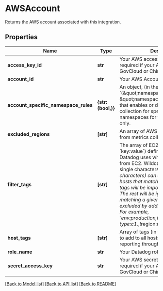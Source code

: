 # AWSAccount

Returns the AWS account associated with this integration.
## Properties
Name | Type | Description | Notes
------------ | ------------- | ------------- | -------------
**access_key_id** | **str** | Your AWS access key ID. Only required if your AWS account is a GovCloud or China account. | [optional] 
**account_id** | **str** | Your AWS Account ID without dashes. | [optional] 
**account_specific_namespace_rules** | **{str: (bool,)}** | An object, (in the form &#x60;{\&quot;namespace1\&quot;:true/false, \&quot;namespace2\&quot;:true/false}&#x60;), that enables or disables metric collection for specific AWS namespaces for this AWS account only. | [optional] 
**excluded_regions** | **[str]** | An array of AWS regions to exclude from metrics collection. | [optional] 
**filter_tags** | **[str]** | The array of EC2 tags (in the form &#x60;key:value&#x60;) defines a filter that Datadog uses when collecting metrics from EC2. Wildcards, such as &#x60;?&#x60; (for single characters) and &#x60;*&#x60; (for multiple characters) can also be used. Only hosts that match one of the defined tags will be imported into Datadog. The rest will be ignored. Host matching a given tag can also be excluded by adding &#x60;!&#x60; before the tag. For example, &#x60;env:production,instance-type:c1.*,!region:us-east-1&#x60; | [optional] 
**host_tags** | **[str]** | Array of tags (in the form &#x60;key:value&#x60;) to add to all hosts and metrics reporting through this integration. | [optional] 
**role_name** | **str** | Your Datadog role delegation name. | [optional] 
**secret_access_key** | **str** | Your AWS secret access key. Only required if your AWS account is a GovCloud or China account. | [optional] 

[[Back to Model list]](README.md#documentation-for-models) [[Back to API list]](README.md#documentation-for-api-endpoints) [[Back to README]](README.md)


